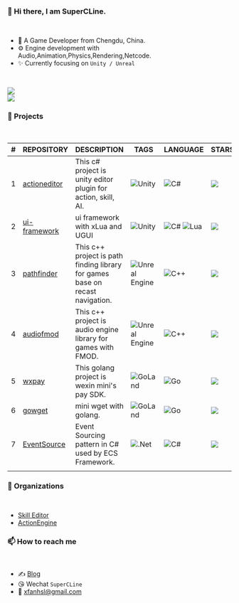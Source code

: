 <!---
- 👋 Hi, I’m @SuperCLine
- 👀 I’m interested in ...
- 🌱 I’m currently learning ...
- 💞️ I’m looking to collaborate on ...
- 📫 How to reach me ...

SuperCLine/SuperCLine is a ✨ special ✨ repository because its `README.md` (this file) appears on your GitHub profile.
You can click the Preview link to take a look at your changes.
--->


### 👋 Hi there, I am SuperCLine.
<br>

- 🧑 A Game Developer from Chengdu, China.
- ⚙️ Engine development with Audio,Animation,Physics,Rendering,Netcode.
- ✨ Currently focusing on `Unity / Unreal`

<br>

![](https://github-readme-stats-supercline.vercel.app/api?username=supercline&show_icons=true&theme=light&hide_border=false&include_all_commits=true&count_private=true)<br/>
![](https://github-readme-stats-supercline.vercel.app/api/top-langs/?username=supercline&theme=light&hide_border=false&include_all_commits=true&count_private=true&layout=compact)


### 🌱 Projects
<br>

| # | REPOSITORY | DESCRIPTION | TAGS | LANGUAGE | STARS
-- | -- | -- | -- | -- | -- |
| 1 | [actioneditor](https://github.com/SuperCLine/actioneditor) | This c# project is unity editor plugin for action, skill, AI. | ![Unity](https://img.shields.io/badge/unity-%23000000.svg?style=for-the-badge&logo=unity&logoColor=white) | ![C#](https://img.shields.io/badge/c%23-%23239120.svg?style=for-the-badge&logo=c-sharp&logoColor=white) | ![](https://img.shields.io/github/stars/SuperCLine/actioneditor)
| 2 | [ui-framework](https://github.com/SuperCLine/ui-framework) | ui framework with xLua and UGUI | ![Unity](https://img.shields.io/badge/unity-%23000000.svg?style=for-the-badge&logo=unity&logoColor=white) | ![C#](https://img.shields.io/badge/c%23-%23239120.svg?style=for-the-badge&logo=c-sharp&logoColor=white) ![Lua](https://img.shields.io/badge/lua-%232C2D72.svg?style=for-the-badge&logo=lua&logoColor=white) | ![](https://img.shields.io/github/stars/SuperCLine/ui-framework)
| 3 | [pathfinder](https://github.com/SuperCLine/pathfinder) | This c++ project is path finding library for games base on recast navigation. | ![Unreal Engine](https://img.shields.io/badge/unrealengine-%23313131.svg?style=for-the-badge&logo=unrealengine&logoColor=white) | ![C++](https://img.shields.io/badge/c++-%2300599C.svg?style=for-the-badge&logo=c%2B%2B&logoColor=white) | ![](https://img.shields.io/github/stars/SuperCLine/pathfinder)
| 4 | [audiofmod](https://github.com/SuperCLine/audiofmod) | This c++ project is audio engine library for games with FMOD. | ![Unreal Engine](https://img.shields.io/badge/unrealengine-%23313131.svg?style=for-the-badge&logo=unrealengine&logoColor=white) | ![C++](https://img.shields.io/badge/c++-%2300599C.svg?style=for-the-badge&logo=c%2B%2B&logoColor=white) | ![](https://img.shields.io/github/stars/SuperCLine/audiofmod)
| 5 | [wxpay](https://github.com/SuperCLine/wxpay) | This golang project is wexin mini's pay SDK. | ![GoLand](https://img.shields.io/badge/GoLand-0f0f0f?&style=for-the-badge&logo=goland&logoColor=white) | ![Go](https://img.shields.io/badge/go-%2300ADD8.svg?style=for-the-badge&logo=go&logoColor=white) | ![](https://img.shields.io/github/stars/SuperCLine/wxpay)
| 6 | [gowget](https://github.com/SuperCLine/gowget) | mini wget with golang. | ![GoLand](https://img.shields.io/badge/GoLand-0f0f0f?&style=for-the-badge&logo=goland&logoColor=white) | ![Go](https://img.shields.io/badge/go-%2300ADD8.svg?style=for-the-badge&logo=go&logoColor=white) | ![](https://img.shields.io/github/stars/SuperCLine/gowget)
| 7 | [EventSource](https://github.com/SuperCLine/EventSource) | Event Sourcing pattern in C# used by ECS Framework. | ![.Net](https://img.shields.io/badge/.NET-5C2D91?style=for-the-badge&logo=.net&logoColor=white) | ![C#](https://img.shields.io/badge/c%23-%23239120.svg?style=for-the-badge&logo=c-sharp&logoColor=white) | ![](https://img.shields.io/github/stars/SuperCLine/EventSource)
|  | |  |  |  | |

### 💞️ Organizations
<br>

- [Skill Editor](https://github.com/SuperCLine-ActionEditor)
- [ActionEngine](https://github.com/SuperCLine-ActionEngine)

### 📫 How to reach me
<br>

- ✍️ [Blog](https://supercline.com/)
- 😘 Wechat `SuperCLine`
- 💌 xfanhsl@gmail.com
